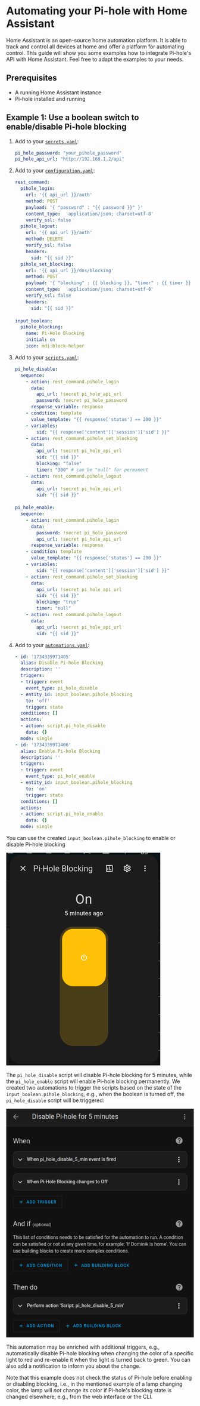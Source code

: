 # Automating your Pi-hole with Home Assistant

Home Assistant is an open-source home automation platform. It is able to track and control all devices at home and offer a platform for automating control. This guide will show you some examples how to integrate Pi-hole's API with Home Assistant. Feel free to adapt the examples to your needs.

## Prerequisites

- A running Home Assistant instance
- Pi-hole installed and running

## Example 1: Use a boolean switch to enable/disable Pi-hole blocking
<!-- markdownlint-disable MD032 MD031 -->
1. Add to your [`secrets.yaml`](https://www.home-assistant.io/docs/configuration/secrets/):
   ```yaml
   pi_hole_password: "your_pihole_password"
   pi_hole_api_url: "http://192.168.1.2/api"
   ```
2. Add to your [`configuration.yaml`](https://www.home-assistant.io/docs/configuration/):
   ```yaml
   rest_command:
     pihole_login:
       url: '{{ api_url }}/auth'
       method: POST
       payload: '{ "password" : "{{ password }}" }'
       content_type:  'application/json; charset=utf-8'
       verify_ssl: false
     pihole_logout:
       url: '{{ api_url }}/auth'
       method: DELETE
       verify_ssl: false
       headers:
         sid: "{{ sid }}"
     pihole_set_blocking:
       url: '{{ api_url }}/dns/blocking'
       method: POST
       payload: '{ "blocking" : {{ blocking }}, "timer" : {{ timer }} }'
       content_type:  'application/json; charset=utf-8'
       verify_ssl: false
       headers:
         sid: "{{ sid }}"

   input_boolean:
     pihole_blocking:
       name: Pi-Hole Blocking
       initial: on
       icon: mdi:block-helper
   ```
3. Add to your [`scripts.yaml`](https://www.home-assistant.io/docs/scripts/):
   ```yaml
   pi_hole_disable:
     sequence:
       - action: rest_command.pihole_login
         data:
           api_url: !secret pi_hole_api_url
           password: !secret pi_hole_password
         response_variable: response
       - condition: template
         value_template: "{{ response['status'] == 200 }}"
       - variables:
           sid: "{{ response['content']['session']['sid'] }}"
       - action: rest_command.pihole_set_blocking
         data:
           api_url: !secret pi_hole_api_url
           sid: "{{ sid }}"
           blocking: "false"
           timer: "300" # can be "null" for permanent
       - action: rest_command.pihole_logout
         data:
           api_url: !secret pi_hole_api_url
           sid: "{{ sid }}"

   pi_hole_enable:
     sequence:
       - action: rest_command.pihole_login
         data:
           password: !secret pi_hole_password
           api_url: !secret pi_hole_api_url
         response_variable: response
       - condition: template
         value_template: "{{ response['status'] == 200 }}"
       - variables:
           sid: "{{ response['content']['session']['sid'] }}"
       - action: rest_command.pihole_set_blocking
         data:
           api_url: !secret pi_hole_api_url
           sid: "{{ sid }}"
           blocking: "true"
           timer: "null"
       - action: rest_command.pihole_logout
         data:
           api_url: !secret pi_hole_api_url
           sid: "{{ sid }}"
   ```
4. Add to your [`automations.yaml`](https://www.home-assistant.io/docs/automation/):
   ```yaml
   - id: '1734339971405'
     alias: Disable Pi-hole Blocking
     description: ''
     triggers:
     - trigger: event
       event_type: pi_hole_disable
     - entity_id: input_boolean.pihole_blocking
       to: 'off'
       trigger: state
     conditions: []
     actions:
     - action: script.pi_hole_disable
       data: {}
     mode: single
   - id: '1734339971406'
     alias: Enable Pi-hole Blocking
     description: ''
     triggers:
     - trigger: event
       event_type: pi_hole_enable
     - entity_id: input_boolean.pihole_blocking
       to: 'on'
       trigger: state
     conditions: []
     actions:
     - action: script.pi_hole_enable
       data: {}
     mode: single
   ```

You can use the created `input_boolean.pihole_blocking` to enable or disable Pi-hole blocking

![Pi-hole Blocking](../../images/home-assistant/boolean.png)

The `pi_hole_disable` script will disable Pi-hole blocking for 5 minutes, while the `pi_hole_enable` script will enable Pi-hole blocking permanently. We created two automations to trigger the scripts based on the state of the `input_boolean.pihole_blocking`, e.g., when the boolean is turned off, the `pi_hole_disable` script will be triggered:

![Pi-hole Blocking Automation](../../images/home-assistant/automation.png)

This automation may be enriched with additional triggers, e.g., automatically disable Pi-hole blocking when changing the color of a specific light to red and re-enable it when the light is turned back to green. You can also add a notification to inform you about the change.

Note that this example does not check the status of Pi-hole before enabling or disabling blocking, i.e., in the mentioned example of a lamp changing color, the lamp will *not* change its color if Pi-hole's blocking state is changed elsewhere, e.g., from the web interface or the CLI.
